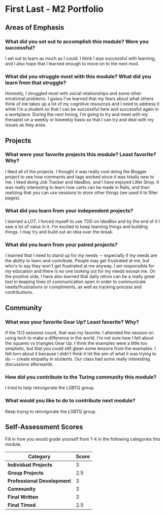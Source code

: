# First Last - M2 Portfolio

## Areas of Emphasis

###  What did you set out to accomplish this module? Were you successful?
I set out to learn as much as I could.  I think I was successful with learning, and I also hope that I learned enough to move on to the next mod.

### What did you struggle most with this module? What did you learn from that struggle?
Honestly, I struggled most with social relationships and some other emotional problems.  I guess I've learned that my fears about what others think of me takes up a lot of my cognitive resources and I need to address it while I'm a student so that I can be successful here and successful again in a workplace. During the next Inning, I'm going to try and meet with my therapist on a weekly or biweekly basis so that I can try and deal with my issues as they arise.

## Projects

### What were your favorite projects this module? Least favorite? Why?
I liked all of the projects. I thought it was really cool doing the Blogger project to see how comments and tags worked since it was totally new to me. I liked doing Job Tracker and IdeaBox, and I have enjoyed Little Shop. It was really interesting to learn how carts can be made in Rails, and then realizing that you can use sessions to store other things (we used it to filter pages).

### What did you learn from your independent projects?
I learned a LOT.  I forced myself to use TDD on IdeaBox and by the end of it I saw a lot of value in it. I'm excited to keep learning things and building things.  I may try and build out an idea over the break.

### What did you learn from your paired projects?
I learned that I need to stand up for my needs -- especially if my needs are the ability to learn and contribute. People may get frustrated at me, but who's to say they won't get frustrated at me anyway.  I am responsible for my education and there is no one looking out for my needs except me.  On the positive side, I have also learned that daily retros can be a really great tool in keeping lines of communication open in order to communicate needs/frustrations or compliments, as well as tracking process and contributions.

## Community

### What was your favorite Gear Up? Least favorite? Why?
If the 11/3 sessions count, that was my favorite. I attended the session on using tech to make a difference in the world.
I'm not sure how I felt about the squares vs triangles Gear Up.  I think the examples were a little too simplistic, but that you could still glean some lessons from the examples. I felt torn about it because I didn't think it hit the aim of what it was trying to do  -- create empathy in students.  Our class had some really interesting discussions afterwards.

### How did you contribute to the Turing community this module?
I tried to help reinvigorate the LGBTQ group.

### What would you like to do to contribute next module?
Keep trying to reinvigorate the LGBTQ group.

## Self-Assessment Scores

Fill in how you would grade yourself from 1-4 in the following categories this module.

| Category                     | Score |
| -----------------------------| ----- |
| **Individual Projects**      |   3   |
| **Group Projects**           |   2.5   |
| **Professional Development** |   3   |
| **Community**                |   3   |
| **Final Written**            |   3   |
| **Final Timed**              |   2.5   |
